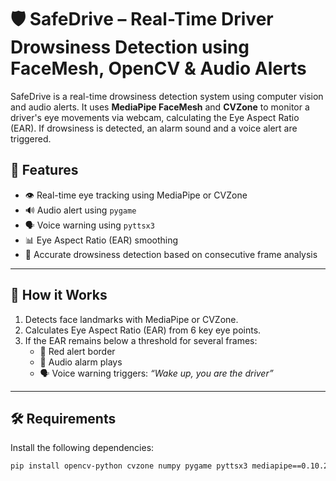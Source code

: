 # 🛡️ SafeDrive – Real-Time Driver Drowsiness Detection using FaceMesh, OpenCV & Audio Alerts

SafeDrive is a real-time drowsiness detection system using computer vision and audio alerts. It uses **MediaPipe FaceMesh** and **CVZone** to monitor a driver's eye movements via webcam, calculating the Eye Aspect Ratio (EAR). If drowsiness is detected, an alarm sound and a voice alert are triggered.

## 📌 Features

- 👁️ Real-time eye tracking using MediaPipe or CVZone
- 🔊 Audio alert using `pygame`
- 🗣️ Voice warning using `pyttsx3`
- 📊 Eye Aspect Ratio (EAR) smoothing
- 🎯 Accurate drowsiness detection based on consecutive frame analysis

---

## 🧠 How it Works

1. Detects face landmarks with MediaPipe or CVZone.
2. Calculates Eye Aspect Ratio (EAR) from 6 key eye points.
3. If the EAR remains below a threshold for several frames:
   - 🚨 Red alert border
   - 📢 Audio alarm plays
   - 🗣️ Voice warning triggers: *“Wake up, you are the driver”*

---

## 🛠️ Requirements

Install the following dependencies:

```bash
pip install opencv-python cvzone numpy pygame pyttsx3 mediapipe==0.10.20 protobuf==4.25.3
